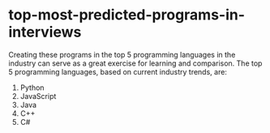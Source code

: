 # top-most-predicted-programs-in-interviews

Creating these programs in the top 5 programming languages in the industry can serve as a great exercise for learning and comparison. The top 5 programming languages, based on current industry trends, are:

1. Python
2. JavaScript
3. Java
4. C++
5. C#

